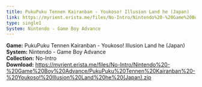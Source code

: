 ```yaml
---
title: PukuPuku Tennen Kairanban - Youkoso! Illusion Land he (Japan)
link: https://myrient.erista.me/files/No-Intro/Nintendo%20-%20Game%20Boy%20Advance/PukuPuku%20Tennen%20Kairanban%20-%20Youkoso!%20Illusion%20Land%20he%20(Japan).zip
type: single1
System: Nintendo - Game Boy Advance
---
```

<b>Game:</b> PukuPuku Tennen Kairanban - Youkoso! Illusion Land he (Japan)<br>
<b>System:</b> Nintendo - Game Boy Advance<br>
<b>Collection:</b> No-Intro<br>
<b>Download:</b> https://myrient.erista.me/files/No-Intro/Nintendo%20-%20Game%20Boy%20Advance/PukuPuku%20Tennen%20Kairanban%20-%20Youkoso!%20Illusion%20Land%20he%20(Japan).zip